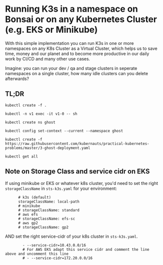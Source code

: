 # Running K3s in a namespace on Bonsai or on any Kubernetes Cluster (e.g. EKS or Minikube)

With this simple implementation you can run K3s in one or more namespaces on any K8s Cluster as a Virtual Cluster, which helps us to save time, money and our planet and to become more productive in our daily work by CI/CD and many other use cases.

Imagine: you can run your dev / qa and stage clusters in seperate namespaces on a single cluster, how many idle clusters can you delete afterwards?

## TL;DR

```
kubectl create -f .

kubectl -n v1 exec -it v1-0 -- sh

kubectl create ns ghost

kubectl config set-context --current --namespace ghost

kubectl create -f https://raw.githubusercontent.com/kubernauts/practical-kubernetes-problems/master/3-ghost-deployment.yaml

kubectl get all
```
## Note on Storage Class and service cidr on EKS

If using minikube or EKS or whatever k8s cluster, you'd need to set the right `storageClassName` in `sts-k3s.yaml` for your environment:

```
      # k3s (default)
      storageClassName: local-path
      # minikube
      # storageClassName: standard
      # aws efs
      # storageClassName: efs-sc
      # aws gp2
      # storageClassName: gp2
```

AND set the right service-cidr of your k8s cluster in `sts-k3s.yaml`.

```
        - --service-cidr=10.43.0.0/16
        # For AWS EKS adapt this service cidr and comment the line above and uncomment this line
        # - --service-cidr=172.20.0.0/16
```
